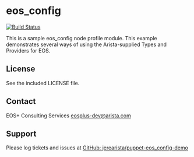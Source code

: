 eos_config
==========

[![Build Status](https://revproxy.arista.com/eosplus/ci/buildStatus/icon?job=puppet-eos_config-commit)](https://revproxy.arista.com/eosplus/ci/job/puppet-eos_config-commit/)

This is a sample eos_config node profile module.  This example demonstrates several ways of using the Arista-supplied Types and Providers for EOS.

License
-------

See the included LICENSE file.

Contact
-------

EOS+ Consulting Services <eosplus-dev@arista.com>


Support
-------

Please log tickets and issues at [GitHub: jerearista/puppet-eos_config-demo](https://github.com/jerearista/puppet-eos_config-demo/issues)
